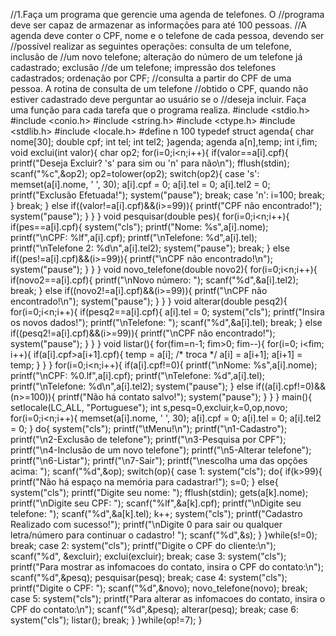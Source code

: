 //1.Faça um programa que gerencie uma agenda de telefones. O
//programa deve ser capaz de armazenar as informações para até 100 pessoas.
//A agenda deve conter o CPF, nome e o telefone de cada pessoa, devendo ser
//possível realizar as seguintes operações: consulta de um telefone, inclusão de
//um novo telefone; alteração do número de um telefone já cadastrado; exclusão
//de um telefone; impressão dos telefones cadastrados; ordenação por CPF;
//consulta a partir do CPF de uma pessoa. A rotina de consulta de um telefone
//obtido o CPF, quando não estiver cadastrado deve perguntar ao usuário se o
//deseja incluir. Faça uma função para cada tarefa que o programa realiza.
#include <stdio.h>
#include <conio.h>
#include <string.h>
#include <ctype.h>
#include <stdlib.h>
#include <locale.h>
#define n 100
typedef struct agenda{
 char nome[30];
double cpf;
 int tel;
 int tel2;
}agenda;
agenda a[n],temp;
int i,fim;
void exclui(int valor){
char op2;
            for(i=0;i<n;i++){
             if(valor==a[i].cpf){
              printf("Deseja Excluir? 's' para sim ou 'n' para não\n");
              fflush(stdin);
              scanf("%c",&op2);
              op2=tolower(op2);
 switch(op2){
               case 's': 
                         memset(a[i].nome, ' ', 30);
                         a[i].cpf = 0;
                         a[i].tel = 0;
                         a[i].tel2 = 0;
                         printf("Exclusão Efetuada!");
                         system("pause");
                         break;
               case 'n': i=100;
                         break;
              }
               break;
             }
             else if((valor!=a[i].cpf)&&(i>=99)){
              printf("CPF não encontrado!");
              system("pause");
             }
            }
}
void pesquisar(double pes){
  for(i=0;i<n;i++){
    if(pes==a[i].cpf){
      system("cls");
	  printf("Nome: %s",a[i].nome);
	  printf("\nCPF: %lf",a[i].cpf);
	  printf("\nTelefone: %d",a[i].tel);
	  printf("\nTelefone 2: %d\n",a[i].tel2);
      system("pause");
      break;
    }
    else if((pes!=a[i].cpf)&&(i>=99)){
      printf("\nCPF não encontrado!\n");
      system("pause");
    }
  }
}
void novo_telefone(double novo2){
  for(i=0;i<n;i++){
    if(novo2==a[i].cpf){
      printf("\nNovo número: ");
      scanf("%d",&a[i].tel2);
      break;
    }
    else if((novo2!=a[i].cpf)&&(i>=99)){
      printf("\nCPF não encontrado!\n");
      system("pause");
    }
  }
}
void alterar(double pesq2){
  for(i=0;i<n;i++){
    if(pesq2==a[i].cpf){
      a[i].tel = 0;
      system("cls");
      printf("Insira os novos dados!");
	  printf("\nTelefone: ");
	  scanf("%d",&a[i].tel);
      break;
    }
    else if((pesq2!=a[i].cpf)&&(i>=99)){
      printf("\nCPF não encontrado!");
      system("pause");
    }
  }
}
void listar(){
  for(fim=n-1; fim>0; fim--){
    for(i=0; i<fim; i++){
      if(a[i].cpf>a[i+1].cpf){
        temp = a[i]; /* troca */
        a[i] = a[i+1];
        a[i+1] = temp;
      }
    }
  }
  for(i=0;i<n;i++){
    if(a[i].cpf!=0){
      printf("\nNome: %s",a[i].nome);
      printf("\nCPF: %0.lf",a[i].cpf);
	  printf("\nTelefone: %d",a[i].tel);
	  printf("\nTelefone: %d\n",a[i].tel2);
  	  system("pause");
    }
    else if((a[i].cpf!=0)&&(n>=100)){
      printf("Não há contato salvo!");
      system("pause");
    }
  }
}
main(){
setlocale(LC_ALL, "Portuguese");
int s,pesq=0,excluir,k=0,op,novo;
  for(i=0;i<n;i++){
    memset(a[i].nome, ' ', 30);
    a[i].cpf = 0;
    a[i].tel = 0;
    a[i].tel2 = 0;
  }
do{
  system("cls");
  printf("\tMenu!\n");
  printf("\n1-Cadastro");
  printf("\n2-Exclusão de telefone");
  printf("\n3-Pesquisa por CPF");
  printf("\n4-Inclusão de um novo telefone");
  printf("\n5-Alterar telefone");
  printf("\n6-Listar");
  printf("\n7-Sair");
  printf("\nescolha uma das opções acima: ");
  scanf("%d",&op);
  switch(op){
   case 1: system("cls");
           do{
              if(k>99){
               printf("Não há espaço na memória para cadastrar!");
               s=0;
              }
              else{
               system("cls");
               printf("Digite seu nome: ");
               fflush(stdin);
               gets(a[k].nome);
               printf("\nDigite seu CPF: ");
               scanf("%lf",&a[k].cpf);
               printf("\nDigite seu telefone: ");
               scanf("%d",&a[k].tel);
               k++;
			   system("cls");
               printf("Cadastro Realizado com sucesso!");
               printf("\nDigite 0 para sair ou qualquer letra/número para continuar o cadastro! ");
               scanf("%d",&s);
              }
             }while(s!=0);
             break;
   case 2: system("cls");
           printf("Digite o CPF do cliente:\n");
           scanf("%d", &excluir);
           exclui(excluir);
		   break;
   case 3: system("cls");
           printf("Para mostrar as infomacoes do contato, insira o CPF do contato:\n");
           scanf("%d",&pesq);
           pesquisar(pesq);
           break;
   case 4: system("cls");
           printf("Digite o CPF: ");
           scanf("%d",&novo);
           novo_telefone(novo);
           break;
   case 5: system("cls");
           printf("Para alterar as infomacoes do contato, insira o CPF do contato:\n");
           scanf("%d",&pesq);
		   alterar(pesq);
           break;
   case 6: system("cls");
           listar();
           break;
  }
}while(op!=7);
}
